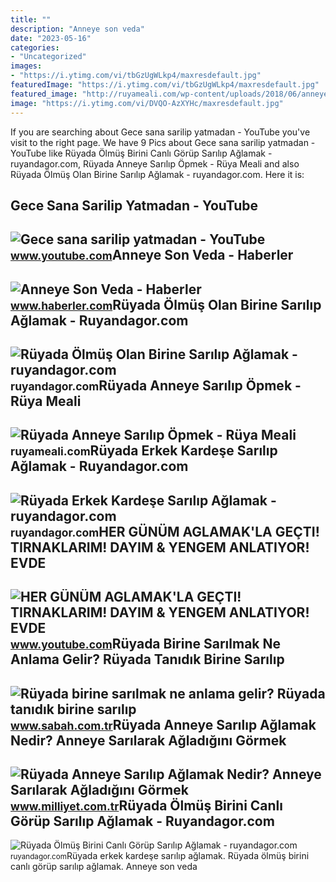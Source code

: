 ```yaml
---
title: ""
description: "Anneye son veda"
date: "2023-05-16"
categories:
- "Uncategorized"
images:
- "https://i.ytimg.com/vi/tbGzUgWLkp4/maxresdefault.jpg"
featuredImage: "https://i.ytimg.com/vi/tbGzUgWLkp4/maxresdefault.jpg"
featured_image: "http://ruyameali.com/wp-content/uploads/2018/06/anneye-sarilip-opmek-1140x641.jpg"
image: "https://i.ytimg.com/vi/DVQO-AzXYHc/maxresdefault.jpg"
---
```


If you are searching about Gece sana sarilip yatmadan - YouTube you've visit to the right page. We have 9 Pics about Gece sana sarilip yatmadan - YouTube like Rüyada Ölmüş Birini Canlı Görüp Sarılıp Ağlamak - ruyandagor.com, Rüyada Anneye Sarılıp Öpmek - Rüya Meali and also Rüyada Ölmüş Olan Birine Sarılıp Ağlamak - ruyandagor.com. Here it is:

Gece Sana Sarilip Yatmadan - YouTube
------------------------------------

 ![Gece sana sarilip yatmadan - YouTube](https://i.ytimg.com/vi/tbGzUgWLkp4/maxresdefault.jpg) <small>www.youtube.com</small>Anneye Son Veda - Haberler
--------------------------

 ![Anneye Son Veda - Haberler](https://i.hbrcdn.com/haber/2010/11/11/orhangazi-tabuta-sarilip-gozyasi-doktu-annesi_amp.jpg) <small>www.haberler.com</small>Rüyada Ölmüş Olan Birine Sarılıp Ağlamak - Ruyandagor.com
---------------------------------------------------------

 ![Rüyada Ölmüş Olan Birine Sarılıp Ağlamak - ruyandagor.com](https://images.ruyandagor.com/2017/05/olmus-olan-birine-sarilip-aglamak-1554.jpg) <small>ruyandagor.com</small>Rüyada Anneye Sarılıp Öpmek - Rüya Meali
----------------------------------------

 ![Rüyada Anneye Sarılıp Öpmek - Rüya Meali](http://ruyameali.com/wp-content/uploads/2018/06/anneye-sarilip-opmek-1140x641.jpg) <small>ruyameali.com</small>Rüyada Erkek Kardeşe Sarılıp Ağlamak - Ruyandagor.com
-----------------------------------------------------

 ![Rüyada Erkek Kardeşe Sarılıp Ağlamak - ruyandagor.com](https://images.ruyandagor.com/2017/04/erkek-kardese-sarilip-aglamak-1358.jpg) <small>ruyandagor.com</small>HER GÜNÜM AGLAMAK'LA GEÇTI! TIRNAKLARIM! DAYIM &amp; YENGEM ANLATIYOR! EVDE
---------------------------------------------------------------------------

 ![HER GÜNÜM AGLAMAK'LA GEÇTI! TIRNAKLARIM! DAYIM & YENGEM ANLATIYOR! EVDE](https://i.ytimg.com/vi/DVQO-AzXYHc/maxresdefault.jpg) <small>www.youtube.com</small>Rüyada Birine Sarılmak Ne Anlama Gelir? Rüyada Tanıdık Birine Sarılıp
---------------------------------------------------------------------

 ![Rüyada birine sarılmak ne anlama gelir? Rüyada tanıdık birine sarılıp](https://iasbh.tmgrup.com.tr/454089/650/344/0/0/724/380?u=https://isbh.tmgrup.com.tr/sbh/2021/09/23/ruyada-birine-sarilmak-ne-anlama-gelir-ruyada-birine-sarilip-aglamak-ne-demek-1632383735394.jpg) <small>www.sabah.com.tr</small>Rüyada Anneye Sarılıp Ağlamak Nedir? Anneye Sarılarak Ağladığını Görmek
-----------------------------------------------------------------------

 ![Rüyada Anneye Sarılıp Ağlamak Nedir? Anneye Sarılarak Ağladığını Görmek](https://i2.milimaj.com/i/milliyet/75/0x410/6053e8f755428305585a75e9.jpg) <small>www.milliyet.com.tr</small>Rüyada Ölmüş Birini Canlı Görüp Sarılıp Ağlamak - Ruyandagor.com
----------------------------------------------------------------

 ![Rüyada Ölmüş Birini Canlı Görüp Sarılıp Ağlamak - ruyandagor.com](https://images.ruyandagor.com/2017/05/olmus-birini-canli-gorup-sarilip-aglamak-2101.jpg) <small>ruyandagor.com</small>Rüyada erkek kardeşe sarılıp ağlamak. Rüyada ölmüş birini canlı görüp sarılıp ağlamak. Anneye son veda
